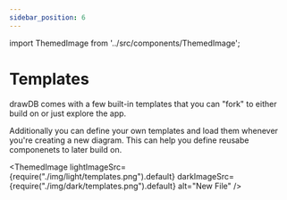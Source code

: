 ```yaml
---
sidebar_position: 6
---
```


import ThemedImage from '../src/components/ThemedImage';

# Templates

drawDB comes with a few built-in templates that you can "fork" to either build on or just explore the app. 

Additionally you can define your own templates and load them whenever you're creating a new diagram. This can help you define reusabe componenets to later build on.

<ThemedImage lightImageSrc={require("./img/light/templates.png").default} darkImageSrc={require("./img/dark/templates.png").default} alt="New File" />